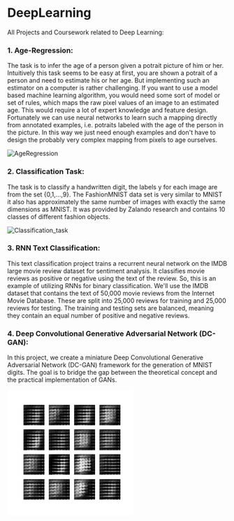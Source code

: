 # DeepLearning
All Projects and Coursework related to Deep Learning:

### 1. Age-Regression:
The task is to infer the age of a person given a potrait picture of him or her. Intuitively this task seems to be easy at first, you are shown a potrait of a person and need to estimate his or her age. But implementing such an estimator on a computer is rather challenging. If you want to use a model based machine learning algorithm, you would need some sort of model or set of rules, which maps the raw pixel values of an image to an estimated age. This would require a lot of expert knowledge and feature design. Fortunately we can use neural networks to learn such a mapping directly from annotated examples, i.e. potraits labeled with the age of the person in the picture. In this way we just need enough examples and don't have to design the probably very complex mapping from pixels to age ourselves.

 ![AgeRegression](https://user-images.githubusercontent.com/12089275/90393239-a23c6180-e090-11ea-91b8-d5e0176de857.png)


### 2. Classification Task:
The task is to classify a handwritten digit, the labels y for each image are from the set {0,1,...,9}. The FashionMNIST data set is very similar to MNIST it also has approximately the same number of images with exactly the same dimensions as MNIST. It was provided by Zalando research and contains 10 classes of different fashion objects.

 ![Classification_task](https://user-images.githubusercontent.com/12089275/90393243-a4062500-e090-11ea-9315-0faa79b62a39.png)


### 3. RNN Text Classification:
This text classification project trains a recurrent neural network on the IMDB large movie review dataset for sentiment analysis. It classifies movie reviews as positive or negative using the text of the review. So, this is an example of utilizing RNNs for binary classification.
We'll use the IMDB dataset that contains the text of 50,000 movie reviews from the Internet Movie Database. These are split into 25,000 reviews for training and 25,000 reviews for testing. The training and testing sets are balanced, meaning they contain an equal number of positive and negative reviews.


### 4. Deep Convolutional Generative Adversarial Network (DC-GAN): 
In this project, we create a miniature Deep Convolutional Generative Adversarial Network (DC-GAN) framework for the generation of MNIST digits. The goal is to bridge the gap between the theoretical concept and the practical implementation of GANs.

![alt-text](https://github.com/SoumyadeepB/DeepLearning/blob/master/DC_GAN/dcgan.gif)
